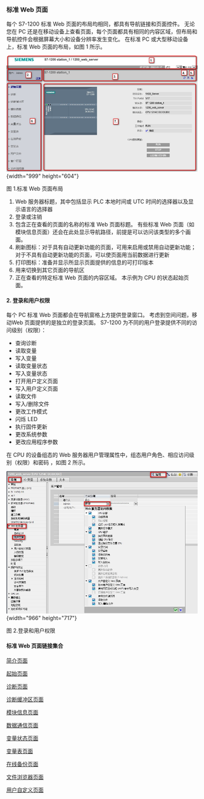 ### 标准 Web 页面

每个 S7-1200 标准 Web 页面的布局均相同，都具有导航链接和页面控件。
无论您在 PC
还是在移动设备上查看页面，每个页面都具有相同的内容区域，但布局和导航控件会根据屏幕大小和设备分辨率发生变化。
在标准 PC 或大型移动设备上，标准 Web 页面的布局，如图 1 所示。

![](images/01-01.jpg){width="999" height="604"}

图 1.标准 Web 页面布局

1.  Web 服务器标题，其中包括显示 PLC 本地时间或 UTC
    时间的选择器以及显示语言的选择器
2.  登录或注销
3.  包含正在查看的页面的名称的标准 Web 页面标题。 有些标准 Web
    页面（如模块信息页面）还会在此处显示导航路径，前提是可以访问该类型的多个画面。
4.  刷新图标：对于具有自动更新功能的页面，可用来启用或禁用自动更新功能；对于不具有自动更新功能的页面，可以使页面用当前数据进行更新
5.  打印图标：准备并显示所显示页面提供的信息的可打印版本
6.  用来切换到其它页面的导航区
7.  正在查看的特定标准 Web 页面的内容区域。 本示例为 CPU
    的状态起始页面。

#### 2. 登录和用户权限

每个 PC 标准 Web 页面都会在导航窗格上方提供登录窗口。
考虑到空间问题，移动Web 页面提供的是独立的登录页面。 S7-1200
为不同的用户登录提供不同的访问级别（权限）：

-   查询诊断
-   读取变量
-   写入变量
-   读取变量状态
-   写入变量状态
-   打开用户定义页面
-   写入用户定义页面
-   读取文件
-   写入/删除文件
-   更改工作模式
-   闪烁 LED
-   执行固件更新
-   更改系统参数
-   更改应用程序参数

在 CPU 的设备组态的 Web
服务器用户管理属性中，组态用户角色、相应访问级别（权限）和密码 ，如图 2
所示。

![](images/01-02.jpg){width="966" height="717"}

图 2.登录和用户权限

#### 标准 Web 页面链接集合

[简介页面](02-introduce.html)

[起始页面](03-Start.html)

[诊断页面](04-Identification.html)

[诊断缓冲区页面](05-Diagnostic.html)

[模块信息页面](06-Information.html)

[数据通信页面](07-Communication.html)

[变量状态页面](08-TagStatus.html)

[变量表页面](09-WatchTables.html)

[在线备份页面](10-OnlineBackup.html)

[文件浏览器页面](11-File.html)

[用户自定义页面](../07-User_Define/01-Intro.html)
